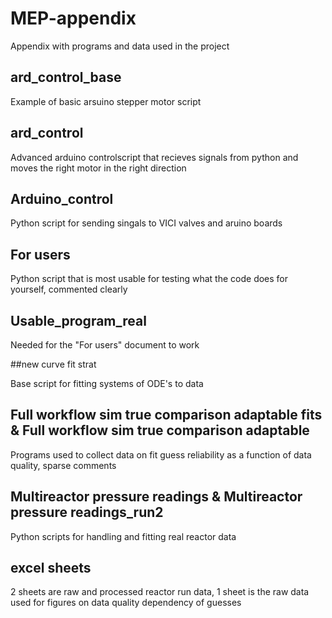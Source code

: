 # MEP-appendix
Appendix with programs and data used in the project
## ard_control_base

Example of basic arsuino stepper motor script

## ard_control

Advanced arduino controlscript that recieves signals from python and moves the right motor in the right direction

## Arduino_control

Python script for sending singals to VICI valves and aruino boards

## For users

Python script that is most usable for testing what the code does for yourself, commented clearly

## Usable_program_real

Needed for the "For users" document to work

##new curve fit strat

Base script for fitting systems of ODE's to data

## Full workflow sim true comparison adaptable fits & Full workflow sim true comparison adaptable

Programs used to collect data on fit guess reliability as a function of data quality, sparse comments

## Multireactor pressure readings & Multireactor pressure readings_run2

Python scripts for handling and fitting real reactor data

## excel sheets
2 sheets are raw and processed reactor run data, 1 sheet is the raw data used for figures on data quality dependency of guesses

